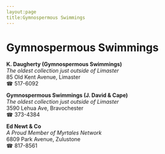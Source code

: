 ```yaml
---
layout:page
title:Gymnospermous Swimmings
---
```

# Gymnospermous Swimmings

**K. Daugherty (Gymnospermous Swimmings)**  
_The oldest collection just outside of Limaster_  
85 Old Kent Avenue, Limaster  
☎ 517-6092



**Gymnospermous Swimmings (J. David & Cape)**  
_The oldest collection just outside of Limaster_  
3590 Lehua Ave, Bravochester  
☎ 373-4384



**Ed Newt & Co**  
_A Proud Member of Myrtales Network_  
6809 Park Avenue, Zulustone  
☎ 817-8561



